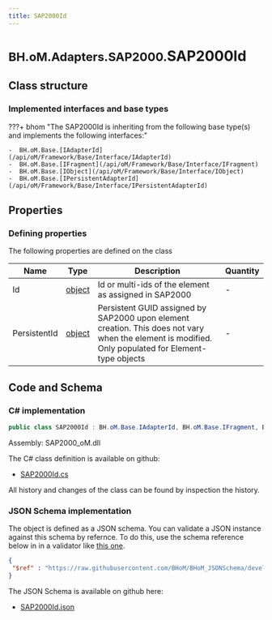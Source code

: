 ```yaml
---
title: SAP2000Id
---
```


# <small>BH.oM.Adapters.SAP2000.</small>**SAP2000Id**



## Class structure

### Implemented interfaces and base types

???+ bhom "The SAP2000Id is inheriting from the following base type(s) and implements the following interfaces:"

    -  BH.oM.Base.[IAdapterId](/api/oM/Framework/Base/Interface/IAdapterId)
    -  BH.oM.Base.[IFragment](/api/oM/Framework/Base/Interface/IFragment)
    -  BH.oM.Base.[IObject](/api/oM/Framework/Base/Interface/IObject)
    -  BH.oM.Base.[IPersistentAdapterId](/api/oM/Framework/Base/Interface/IPersistentAdapterId)


## Properties



### Defining properties

The following properties are defined on the class

| Name             | Type             | Description      | Quantity         |
|------------------|------------------|------------------|------------------|
| Id | [object](https://learn.microsoft.com/en-us/dotnet/api/System.Object?view=netstandard-2.0) | Id or multi-ids of the element as assigned in SAP2000 | - |
| PersistentId | [object](https://learn.microsoft.com/en-us/dotnet/api/System.Object?view=netstandard-2.0) | Persistent GUID assigned by SAP2000 upon element creation. This does not vary when the element is modified. Only populated for Element-type objects | - |


## Code and Schema

### C# implementation

``` C# title="C#"
public class SAP2000Id : BH.oM.Base.IAdapterId, BH.oM.Base.IFragment, BH.oM.Base.IObject, BH.oM.Base.IPersistentAdapterId
```

Assembly: SAP2000_oM.dll

The C# class definition is available on github:

- [SAP2000Id.cs](https://github.com/BHoM/SAP2000_Toolkit/blob/develop/SAP2000_oM/Fragments\SAP2000Id.cs)

All history and changes of the class can be found by inspection the history.
### JSON Schema implementation

The object is defined as a JSON schema. You can validate a JSON instance against this schema by refernce. To do this, use the schema reference below in in a validator like [this one](https://www.jsonschemavalidator.net/).

``` json title="JSON Schema"
{
 "$ref" : "https://raw.githubusercontent.com/BHoM/BHoM_JSONSchema/develop/SAP2000_oM/SAP2000Id.json"
}
```

The JSON Schema is available on github here:

- [SAP2000Id.json](https://github.com/BHoM/BHoM_JSONSchema/blob/develop/SAP2000_oM/SAP2000Id.json)
